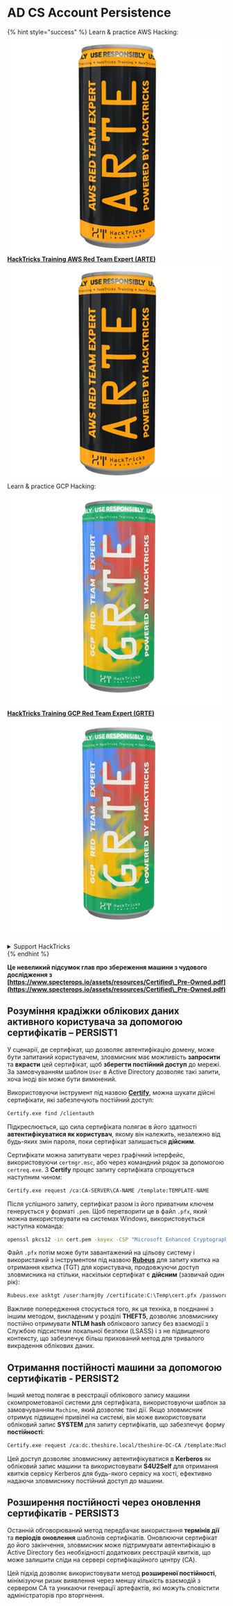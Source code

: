 # AD CS Account Persistence

{% hint style="success" %}
Learn & practice AWS Hacking:<img src="/.gitbook/assets/arte.png" alt="" data-size="line">[**HackTricks Training AWS Red Team Expert (ARTE)**](https://training.hacktricks.xyz/courses/arte)<img src="/.gitbook/assets/arte.png" alt="" data-size="line">\
Learn & practice GCP Hacking: <img src="/.gitbook/assets/grte.png" alt="" data-size="line">[**HackTricks Training GCP Red Team Expert (GRTE)**<img src="/.gitbook/assets/grte.png" alt="" data-size="line">](https://training.hacktricks.xyz/courses/grte)

<details>

<summary>Support HackTricks</summary>

* Check the [**subscription plans**](https://github.com/sponsors/carlospolop)!
* **Join the** 💬 [**Discord group**](https://discord.gg/hRep4RUj7f) or the [**telegram group**](https://t.me/peass) or **follow** us on **Twitter** 🐦 [**@hacktricks\_live**](https://twitter.com/hacktricks\_live)**.**
* **Share hacking tricks by submitting PRs to the** [**HackTricks**](https://github.com/carlospolop/hacktricks) and [**HackTricks Cloud**](https://github.com/carlospolop/hacktricks-cloud) github repos.

</details>
{% endhint %}

**Це невеликий підсумок глав про збереження машини з чудового дослідження з [https://www.specterops.io/assets/resources/Certified\_Pre-Owned.pdf](https://www.specterops.io/assets/resources/Certified\_Pre-Owned.pdf)**

## **Розуміння крадіжки облікових даних активного користувача за допомогою сертифікатів – PERSIST1**

У сценарії, де сертифікат, що дозволяє автентифікацію домену, може бути запитаний користувачем, зловмисник має можливість **запросити** та **вкрасти** цей сертифікат, щоб **зберегти постійний доступ** до мережі. За замовчуванням шаблон `User` в Active Directory дозволяє такі запити, хоча іноді він може бути вимкнений.

Використовуючи інструмент під назвою [**Certify**](https://github.com/GhostPack/Certify), можна шукати дійсні сертифікати, які забезпечують постійний доступ:
```bash
Certify.exe find /clientauth
```
Підкреслюється, що сила сертифіката полягає в його здатності **автентифікуватися як користувач**, якому він належить, незалежно від будь-яких змін пароля, поки сертифікат залишається **дійсним**.

Сертифікати можна запитувати через графічний інтерфейс, використовуючи `certmgr.msc`, або через командний рядок за допомогою `certreq.exe`. З **Certify** процес запиту сертифіката спрощується наступним чином:
```bash
Certify.exe request /ca:CA-SERVER\CA-NAME /template:TEMPLATE-NAME
```
Після успішного запиту, сертифікат разом із його приватним ключем генерується у форматі `.pem`. Щоб перетворити це в файл `.pfx`, який можна використовувати на системах Windows, використовується наступна команда:
```bash
openssl pkcs12 -in cert.pem -keyex -CSP "Microsoft Enhanced Cryptographic Provider v1.0" -export -out cert.pfx
```
Файл `.pfx` потім може бути завантажений на цільову систему і використаний з інструментом під назвою [**Rubeus**](https://github.com/GhostPack/Rubeus) для запиту квитка на отримання квитка (TGT) для користувача, продовжуючи доступ зловмисника на стільки, наскільки сертифікат є **дійсним** (зазвичай один рік):
```bash
Rubeus.exe asktgt /user:harmj0y /certificate:C:\Temp\cert.pfx /password:CertPass!
```
Важливе попередження стосується того, як ця техніка, в поєднанні з іншим методом, викладеним у розділі **THEFT5**, дозволяє зловмиснику постійно отримувати **NTLM hash** облікового запису без взаємодії з Службою підсистеми локальної безпеки (LSASS) і з не підвищеного контексту, що забезпечує більш прихований метод для тривалого викрадення облікових даних.

## **Отримання постійності машини за допомогою сертифікатів - PERSIST2**

Інший метод полягає в реєстрації облікового запису машини скомпрометованої системи для сертифіката, використовуючи шаблон за замовчуванням `Machine`, який дозволяє такі дії. Якщо зловмисник отримує підвищені привілеї на системі, він може використовувати обліковий запис **SYSTEM** для запиту сертифікатів, що забезпечує форму **постійності**:
```bash
Certify.exe request /ca:dc.theshire.local/theshire-DC-CA /template:Machine /machine
```
Цей доступ дозволяє зловмиснику автентифікуватися в **Kerberos** як обліковий запис машини та використовувати **S4U2Self** для отримання квитків сервісу Kerberos для будь-якого сервісу на хості, ефективно надаючи зловмиснику постійний доступ до машини.

## **Розширення постійності через оновлення сертифікатів - PERSIST3**

Останній обговорюваний метод передбачає використання **термінів дії** та **періодів оновлення** шаблонів сертифікатів. Оновлюючи сертифікат до його закінчення, зловмисник може підтримувати автентифікацію в Active Directory без необхідності додаткових реєстрацій квитків, що може залишити сліди на сервері сертифікаційного центру (CA).

Цей підхід дозволяє використовувати метод **розширеної постійності**, мінімізуючи ризик виявлення через меншу кількість взаємодій з сервером CA та уникаючи генерації артефактів, які можуть сповістити адміністраторів про вторгнення.

